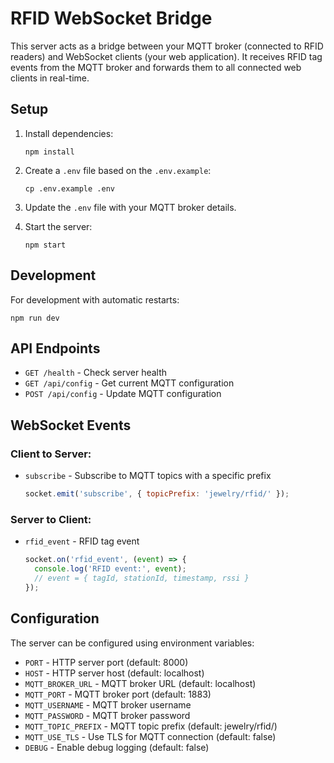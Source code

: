 
# RFID WebSocket Bridge

This server acts as a bridge between your MQTT broker (connected to RFID readers) and WebSocket clients (your web application). It receives RFID tag events from the MQTT broker and forwards them to all connected web clients in real-time.

## Setup

1. Install dependencies:
   ```
   npm install
   ```

2. Create a `.env` file based on the `.env.example`:
   ```
   cp .env.example .env
   ```

3. Update the `.env` file with your MQTT broker details.

4. Start the server:
   ```
   npm start
   ```

## Development

For development with automatic restarts:
```
npm run dev
```

## API Endpoints

- `GET /health` - Check server health
- `GET /api/config` - Get current MQTT configuration
- `POST /api/config` - Update MQTT configuration

## WebSocket Events

### Client to Server:
- `subscribe` - Subscribe to MQTT topics with a specific prefix
  ```js
  socket.emit('subscribe', { topicPrefix: 'jewelry/rfid/' });
  ```

### Server to Client:
- `rfid_event` - RFID tag event
  ```js
  socket.on('rfid_event', (event) => {
    console.log('RFID event:', event);
    // event = { tagId, stationId, timestamp, rssi }
  });
  ```

## Configuration

The server can be configured using environment variables:

- `PORT` - HTTP server port (default: 8000)
- `HOST` - HTTP server host (default: localhost)
- `MQTT_BROKER_URL` - MQTT broker URL (default: localhost)
- `MQTT_PORT` - MQTT broker port (default: 1883)
- `MQTT_USERNAME` - MQTT broker username
- `MQTT_PASSWORD` - MQTT broker password
- `MQTT_TOPIC_PREFIX` - MQTT topic prefix (default: jewelry/rfid/)
- `MQTT_USE_TLS` - Use TLS for MQTT connection (default: false)
- `DEBUG` - Enable debug logging (default: false)
